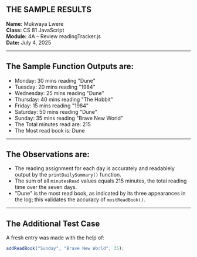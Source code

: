 ## THE SAMPLE RESULTS

**Name:** Mukwaya Lwere  
**Class:** CS 81 JavaScript  
**Module:** 4A – Review readingTracker.js  
**Date:** July 4, 2025

---

## The Sample Function Outputs are:

- Monday: 30 mins reading "Dune"  
- Tuesday: 20 mins reading "1984"  
- Wednesday: 25 mins reading "Dune"  
- Thursday: 40 mins reading "The Hobbit"  
- Friday: 15 mins reading "1984"  
- Saturday: 50 mins reading "Dune"  
- Sunday: 35 mins reading "Brave New World"  
- The Total minutes read are: 215  
- The Most read book is: Dune

---

## The Observations are:

- The reading assignment for each day is accurately and readablely output by the `printDailySummary()` function.
- The sum of all `minutesRead` values equals 215 minutes, the total reading time over the seven days.
- "Dune" is the most read book, as indicated by its three appearances in the log; this validates the accuracy of `mostReadBook()`.

---

## The Additional Test Case

A fresh entry was made with the help of:
```javascript
addReadBook("Sunday", "Brave New World", 35);